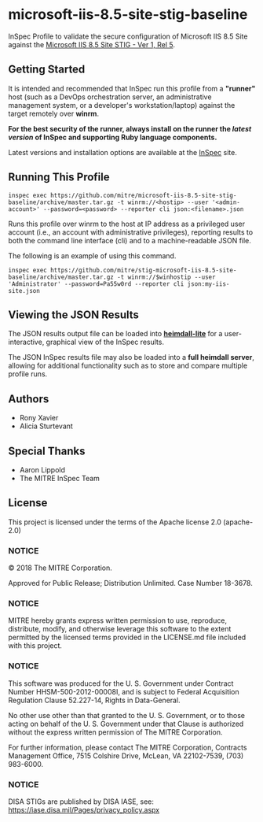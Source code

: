 # microsoft-iis-8.5-site-stig-baseline

InSpec Profile to validate the secure configuration of Microsoft IIS 8.5 Site against the [Microsoft IIS 8.5 Site STIG - Ver 1, Rel 5](https://iase.disa.mil/stigs/Pages/index.aspx).

## Getting Started  
It is intended and recommended that InSpec run this profile from a __"runner"__ host (such as a DevOps orchestration server, an administrative management system, or a developer's workstation/laptop) against the target remotely over __winrm__.

__For the best security of the runner, always install on the runner the _latest version_ of InSpec and supporting Ruby language components.__ 

Latest versions and installation options are available at the [InSpec](http://inspec.io/) site.

## Running This Profile

    inspec exec https://github.com/mitre/microsoft-iis-8.5-site-stig-baseline/archive/master.tar.gz -t winrm://<hostip> --user '<admin-account>' --password=<password> --reporter cli json:<filename>.json

Runs this profile over winrm to the host at IP address <hostip> as a privileged user account (i.e., an account with administrative privileges), reporting results to both the command line interface (cli) and to a machine-readable JSON file. 
    
The following is an example of using this command. 

    inspec exec https://github.com/mitre/stig-microsoft-iis-8.5-site-baseline/archive/master.tar.gz -t winrm://$winhostip --user 'Administrator' --password=Pa55w0rd --reporter cli json:my-iis-site.json

## Viewing the JSON Results

The JSON results output file can be loaded into __[heimdall-lite](https://mitre.github.io/heimdall-lite/)__ for a user-interactive, graphical view of the InSpec results. 

The JSON InSpec results file may also be loaded into a __full heimdall server__, allowing for additional functionality such as to store and compare multiple profile runs.

## Authors
- Rony Xavier
- Alicia Sturtevant

## Special Thanks

- Aaron Lippold
- The MITRE InSpec Team

## License 

This project is licensed under the terms of the Apache license 2.0 (apache-2.0)

### NOTICE  

© 2018 The MITRE Corporation.  

Approved for Public Release; Distribution Unlimited. Case Number 18-3678.  

### NOTICE
MITRE hereby grants express written permission to use, reproduce, distribute, modify, and otherwise leverage this software to the extent permitted by the licensed terms provided in the LICENSE.md file included with this project.

### NOTICE  

This software was produced for the U. S. Government under Contract Number HHSM-500-2012-00008I, and is subject to Federal Acquisition Regulation Clause 52.227-14, Rights in Data-General.  

No other use other than that granted to the U. S. Government, or to those acting on behalf of the U. S. Government under that Clause is authorized without the express written permission of The MITRE Corporation. 

For further information, please contact The MITRE Corporation, Contracts Management Office, 7515 Colshire Drive, McLean, VA  22102-7539, (703) 983-6000.  

### NOTICE  

DISA STIGs are published by DISA IASE, see: https://iase.disa.mil/Pages/privacy_policy.aspx
